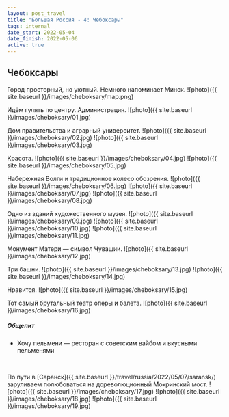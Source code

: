 ```yaml
---
layout: post_travel
title: "Большая Россия - 4: Чебоксары"
tags: internal
date_start: 2022-05-04
date_finish: 2022-05-06
active: true
---
```


## Чебоксары

Город просторный, но уютный. Немного напоминает Минск.
![photo]({{ site.baseurl }}/images/cheboksary/map.png)

Идём гулять по центру. Администрация.
![photo]({{ site.baseurl }}/images/cheboksary/01.jpg)

Дом правительства и аграрный университет.
![photo]({{ site.baseurl }}/images/cheboksary/02.jpg)
![photo]({{ site.baseurl }}/images/cheboksary/03.jpg)

Красота.
![photo]({{ site.baseurl }}/images/cheboksary/04.jpg)
![photo]({{ site.baseurl }}/images/cheboksary/05.jpg)

Набережная Волги и традиционное колесо обозрения.
![photo]({{ site.baseurl }}/images/cheboksary/06.jpg)
![photo]({{ site.baseurl }}/images/cheboksary/07.jpg)
![photo]({{ site.baseurl }}/images/cheboksary/08.jpg)

Одно из зданий художественного музея.
![photo]({{ site.baseurl }}/images/cheboksary/09.jpg)
![photo]({{ site.baseurl }}/images/cheboksary/10.jpg)
![photo]({{ site.baseurl }}/images/cheboksary/11.jpg)

Монумент Матери — символ Чувашии.
![photo]({{ site.baseurl }}/images/cheboksary/12.jpg)

Три башни.
![photo]({{ site.baseurl }}/images/cheboksary/13.jpg)
![photo]({{ site.baseurl }}/images/cheboksary/14.jpg)

Нравится.
![photo]({{ site.baseurl }}/images/cheboksary/15.jpg)

Тот самый брутальный театр оперы и балета.
![photo]({{ site.baseurl }}/images/cheboksary/16.jpg)

##### Общепит

* Хочу пельмени — ресторан с советским вайбом и вкусными пельменями

<br/>

По пути в [Саранск]({{ site.baseurl }}/travel/russia/2022/05/07/saransk/) заруливаем полюбоваться на дореволюционный Мокринский мост.
![photo]({{ site.baseurl }}/images/cheboksary/17.jpg)
![photo]({{ site.baseurl }}/images/cheboksary/18.jpg)
![photo]({{ site.baseurl }}/images/cheboksary/19.jpg)
